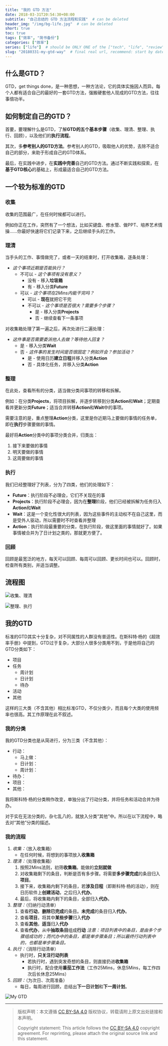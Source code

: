 ```yaml
---
title: "我的 GTD 方法"
date: 2018-03-31T20:54:30+08:00
subtitle: "自己总结的 GTD 方法流程和实践"  # can be deleted
header_img: "/img/bg-life.jpg"  # can be deleted
short: true
toc: true
tags: ["效率", "简书备份"]
categories: ["效率"]
series: ["life"]  # should be ONLY ONE of the ["tech", "life", "review"]
slug: "20180331-my-gtd-way"  # final real url, recommend: start by date, follow lower case words with hyphen splitter. E.g., `20230316-text-title`
---
```


## 什么是GTD？

GTD，get things done，是一种思想，一种方法论，它的具体实施因人而异。每个人都有适合自己的最好的一套GTD方法，强搬硬套他人现成的GTD方法，往往事倍功半。

## 如何制定自己的GTD？

首要，要理解什么是GTD，了解**GTD的五个基本步骤**（收集、理清、整理、执行、回顾），以及他们的**执行流程**。

其次，多**参考别人的GTD方法**。参考别人的GTD，吸取他人的优势，去除不适合自己的部分，来助于形成自己的GTD体系。

最后，在实践中进步，在**实践中完善**自己的GTD方法。通过不断实践和探索，在**基于GTD核心**的基础上，形成最适合自己的GTD方法。

## 一个较为标准的GTD

### 收集

收集的范围最广，在任何时候都可以进行。

例如你正在工作，突然有了一个想法，比如买键盘、修水管、做PPT、培养艺术情操……你最好快速将它们记录下来，之后继续手头的工作。

### 理清

当手头的工作、事情做完了，或者一天的结束时，打开收集箱，逐条处理：

* *这个事项近期是否能执行？*
    * 不可以 - *这个事项有没有意义？*
        * 没有 - 移入**垃圾箱**
        * 有 - 移入分类**Future**
    * 可以 - *这个事项在2Mins内能干完吗？*
        * 可以 - **现在**就把它干完
        * 不可以 - *这个事项是否很大？需要多个步骤？*
            * 是 - 移入分类**Projects**
            * 否 - 继续查看下一条事项

对收集箱处理了第一遍之后，再次处进行二遍处理：

* *这件事是否需要委派他人去做？等待他人回复？*
    * 是 - 移入分类**Wait**
    * 否 - *这件事的发生时间是否很固定？例如开会？参加活动？*
        * 是 - 使用日历**建立日程**并移入分类**Action**
        * 否 - 具体化任务，并移入分类**Action**

### 整理

在此处，查看所有的分类，适当做分类间事项的转移和拆解。

例如：在分类**Projects**，将项目拆解，并逐步转移到分类**Action**和**Wait**；定期查看并更新分类**Future**；适当合并转移**Action**和**Wait**中的事项。

需要注意的是，重点整理**Action**分类，这里是你近期马上要做的事情的任务单，即在**执行**步骤要做的事情。

最好将**Action**分类中的事项分类合并，归类出：
1. 接下来要做的事情
2. 明天要做的事情
3. 这周要做的事情

### 执行

我们已经整理好了列表，分为了四类，他们的处理如下：
* **Future**：执行阶段不必理会，它们不关现在的事
* **Projects**：执行阶段不必理会，因为在**整理**阶段，他们已经被拆解为任务归入**Action**和**Wait**
* **Wait**：这是一个变化性很大的列表，因为这些事件的主动权不在自己这里，而是受外人驱动，所以需要时不时查看并整理
* **Action**：执行阶段最重要的分类，在执行阶段，做这里面的事情就好了。如果事情被合并为了日计划之类的，那就更方便了。

### 回顾

回顾是最宽泛的地方，每天可以回顾、每周可以回顾、更长时间也可以。回顾时，检查所有类别，并适当调整。

## 流程图

![收集、理清](/img/posts/9835942-01d4f2a0f8f6aee8.png "收集、理清")

![整理、执行](/img/posts/9835942-3bcb64b92c9bf35f.png "整理、执行")

## 我的GTD

标准的GTD其实十分复杂，对不同属性的人群没有普适性。在斯科特·杨的《超效率手册》中提到，GTD过于复杂，大部分人很多分类用不到，于是他将自己的GTD分类如下：

* 项目
* 任务
    * 周计划
    * 日计划
    * 待办
* 活动
* 其他

这样的三大类（不含其他）相比标准GTD，不仅分类少，而且每个大类的使用频率也很高。其工作原理在此不叙述。

### 我的分类

我的GTD分类也是从简进行，分为三类（不含其他）：

* 行动：
    * 马上做：
    * 日计划：
    * 周计划：
* 待办：
* 项目：
* 其他：

我将斯科特·杨的分类稍作改变，单独分出了行动分类，并将任务和活动合并为待办。

对于实在无法分类的，杂七乱八的，就放入分类“其他”中。所以在以下流程中，略去对“其他”分类的描述。

### 我的流程

1. *收集：*（放入收集箱）
    * 在任何时候，将想到的事项放入**收集箱**
2. *理清：*（处理收集箱）
    1. 按照2Mins法则，初筛**收集箱**。能做的**立刻就做**
    2. 对收集箱剩下的条目，判断是否有多步骤。将需要**多步骤完成**的条目归入**项目**。
    3. 接下来，收集箱内剩下的条目，若**涉及日程**（即斯科特·杨的活动），则在日历软件上**创建活动**，之后归入**代办**。
    4. 最后，将收集箱内剩下的条目，全部归入**代办**。
3. *整理：*（归纳行动清单）
    1. 查看**行动**，**删除已完成**的条目。**未完成**的条目归入**代办**。
    2. 查看**项目**，将其中**某些步骤**归入**代办**
    3. 查看**其他**，**适当**归入**代办**
    4. 查看**代办**，从中**抽取条目**组成**行动**
    *注意：项目列表中的条目，是由多个步骤组成功的；而代办中的条目，都是单步骤条目；所以最终行动列表中的，也都是单步骤条目。*
4. *执行：*（消除行动清单）
    * 执行时，**只关注行动列表**
        * 若执行时，遇到突发奇想的条目，则直接扔进**收集箱**
        * 执行时，配合使用**番茄工作法**（工作25Mins，休息5Mins，每工作四次后长休息25Mins）
5. *回顾：*（为次日、次周准备）
    * 每日，每周进行回顾，总结出**下一日计划**和**下一周计划**。

![My GTD](/img/posts/9835942-0b963f5ae9d0aae3.png "My GTD")

---

> 版权声明：本文遵循 [CC BY-SA 4.0](https://creativecommons.org/licenses/by-sa/4.0/deed.zh) 版权协议，转载请附上原文出处链接和本声明。
>
> Copyright statement: This article follows the [CC BY-SA 4.0](https://creativecommons.org/licenses/by-sa/4.0/deed.en) copyright agreement. For reprinting, please attach the original source link and this statement.
